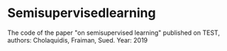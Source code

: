 # Semisupervisedlearning
The code of the paper "on semisupervised learning" published on TEST, authors: Cholaquidis, Fraiman, Sued. Year: 2019

